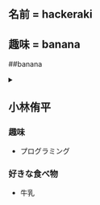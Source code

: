 ## 名前 = hackeraki
## 趣味 = banana
##banana
<details><summary></summary>

```rb
'banana'
```
</details>

## 小林侑平

### 趣味
- プログラミング
### 好きな食べ物
- 牛乳